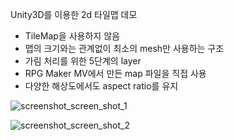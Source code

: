 Unity3D를 이용한 2d 타일맵 데모

- TileMap을 사용하지 않음
- 맵의 크기와는 관계없이 최소의 mesh만 사용하는 구조
- 가림 처리를 위한 5단계의 layer
- RPG Maker MV에서 만든 map 파일을 직접 사용
- 다양한 해상도에서도 aspect ratio를 유지

![screenshot_screen_shot_1](https://github.com/smgal/unity_2d_tiling_demo/blob/master/screen_shot_1.png)

![screenshot_screen_shot_2](https://github.com/smgal/unity_2d_tiling_demo/blob/master/screen_shot_2.png)
